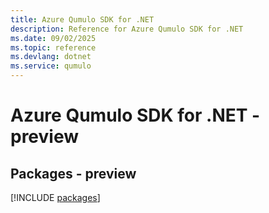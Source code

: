 ```yaml
---
title: Azure Qumulo SDK for .NET
description: Reference for Azure Qumulo SDK for .NET
ms.date: 09/02/2025
ms.topic: reference
ms.devlang: dotnet
ms.service: qumulo
---
```

# Azure Qumulo SDK for .NET - preview
## Packages - preview
[!INCLUDE [packages](qumulo-index.md)]